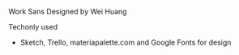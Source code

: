 Work Sans
Designed by Wei Huang

Techonly used

- Sketch, Trello, materiapalette.com and Google Fonts for design